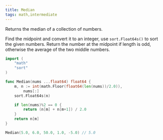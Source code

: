 ```yaml
---
title: Median
tags: math,intermediate
---
```


Returns the median of a collection of numbers.

Find the midpoint and convert it to an integer, use `sort.Float64s()` to sort the given numbers.
Return the number at the midpoint if length is odd, otherwise the average of the two middle numbers.

```go
import (
	"math"
	"sort"
)

func Median(nums ...float64) float64 {
	m, n := int(math.Floor(float64(len(nums))/2.0)),
		nums[:]
	sort.Float64s(n)

	if len(nums)%2 == 0 {
		return (n[m] + n[m+1]) / 2.0
	}
	return n[m]
}
```

```go
Median(5.0, 6.0, 50.0, 1.0, -5.0) // 5.0
```
